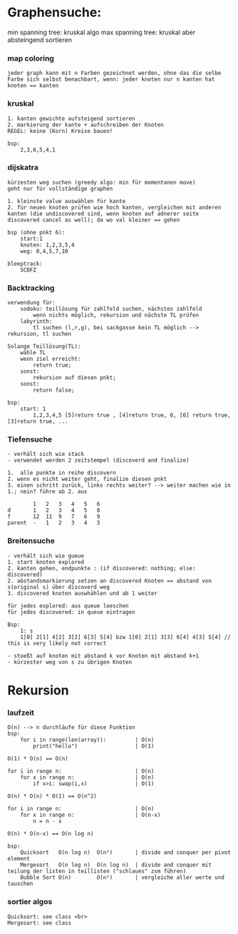 # Graphensuche:
min spanning tree: kruskal algo
max spanning tree: kruskal aber absteingend sortieren
### map coloring 
    jeder graph kann mit n Farben gezeichnet werden, ohne das die selbe Farbe sich selbst benachbart, wenn: jeder knoten nur n kanten hat
    knoten == kanten
### kruskal
    1. kanten gewichte aufsteigend sortieren
    2. markierung der kante + aufschreiben der Knoten
    REGEL: keine (Korn) Kreise bauen!

    bsp:
        2,3,6,5,4,1
    
### dijskatra
    kürzesten weg suchen (greedy algo: min für momentanen move)
    geht nur für vollständige graphen
    
    1. kleinste value auswählen für kante
    2. für neuen knoten prüfen wie hoch kanten, vergleichen mit anderen kanten (die undiscovered sind, wenn knoten auf adnerer seite discovered cancel as well); da wo val kleiner == gehen

    bsp (ohne pnkt 6):
        start:1
        knoten: 1,2,3,5,4
        weg: 0,4,5,7,10

    bleeptrack:
        SCDFZ

### Backtracking
    verwendung für: 
        sodoku: teillösung für zahlfeld suchen, nächstes zahlfeld
            wenn nichts möglich, rekursion und nächste TL prüfen
        labyrinth:
            tl suchen (l,r,g), bei sackgasse kein TL möglich --> rekursion, tl suchen

    Solange Teillösung(TL):
        wähle TL
        wenn ziel erreicht:
            return true;
        sonst:
            rekursion auf diesen pnkt;
        sonst:
            return false;

    bsp:
        start: 1
            1,2,3,4,5 [5]return true , [4]return true, 6, [6] return true, [3]return true, ...
        

### Tiefensuche
    - verhält sich wie stack
    - verwendet werden 2 zeitstempel (discoverd and finalize)

    1.  alle punkte in reihe discovern
    2. wenn es nicht weiter geht, finalize diesen pnkt
    3. einen schritt zurück, links rechts weiter? --> weiter machen wie in 1.; nein? führe ab 2. aus

            1   2   3   4   5   6
    d       1   2   3   4   5   8
    f       12  11  9   7   6   9
    parent  -   1   2   3   4   3


### Breitensuche
    - verhält sich wie queue
    1. start knoten explored
    2. kanten gehen, endpunkte : (if discovered: nothing; else: discovered)
    2. abstandsmarkierung setzen an discovered Knoten == abstand von s(original s) über discoverd weg
    3. discovered knoten auswhählen und ab 1 weiter

    für jedes explored: aus queue loeschen
    für jedes discovered: in queue eintragen

    Bsp:
        1: s
        1[0] 2[1] 4[2] 3[2] 6[3] 5[4] bzw 1[0] 2[1] 3[3] 6[4] 4[3] 5[4] // this is very likely not correct

    - stoeßt auf knoten mit abstand k vor Knoten mit abstand k+1
    - kürzester weg von s zu übrigen Knoten



# Rekursion
### laufzeit
    O(n) --> n durchläufe für diese Funktion
    bsp: 
        for i in range(len(array)):         | O(n)
            print("hello")                  | O(1)

    O(1) * O(n) == O(n)

    for i in range n:                       | O(n)
        for x in range n:                   | O(n)
            if x>i: swap(i,x)               | O(1)

    O(n) * O(n) * O(1) == O(n^2)

    for i in range n:                       | O(n)
        for x in range n:                   | O(n-x) 
            n = n - x

    O(n) * O(n-x) == O(n log n)

    bsp:
        Quicksort	O(n log n)	O(n²)       | divide and conquer per pivot element
        Mergesort	O(n log n)	O(n log n)  | divide and conquer mit teilung der listen in teillisten ("schlaues" zsm führen)
        Bubble Sort O(n)        O(n²)       | vergleiche aller werte und tauschen


### sortier algos
    Quicksort: see class <br>
    Mergesort: see class
